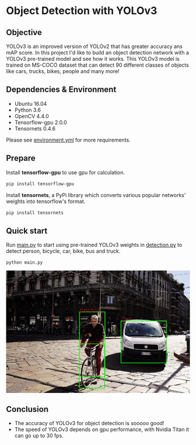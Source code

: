 # Object Detection with YOLOv3

## Objective

YOLOv3 is an improved version of YOLOv2 that has greater accuracy ans mAP score.
In this project I'd like to build an object detection network with a YOLOv3 pre-trained model and see 
how it works. This YOLOv3 model is trained on MS-COCO dataset that can detect 90 different classes of objects 
like cars, trucks, bikes, people and many more!

## Dependencies & Environment
* Ubuntu 16.04
* Python 3.6
* OpenCV 4.4.0
* Tensorflow-gpu 2.0.0
* Tensornets 0.4.6

Please see [environment.yml](./environment.yml) for more requirements. 

## Prepare

Install **tensorflow-gpu** to use gpu for calculation.
```sh
pip install tensorflow-gpu
```

Install **tensornets**, a PyPi library which converts various popular networks' weights into 
tensorflow's format.
```sh
pip install tensornets
```

## Quick start

Run [main.py](./main.py) to start using pre-trained YOLOv3 weights in [detection.py](./detection.py)
to detect person, bicycle, car, bike, bus and truck.
```sh
python main.py
```

![result](./data/image_detect.jpg)

## Conclusion

* The accuracy of YOLOv3 for object detection is sooooo good!
* The speed of YOLOv3 depends on gpu performance, with Nvidia Titan it can go up to 30 fps.
